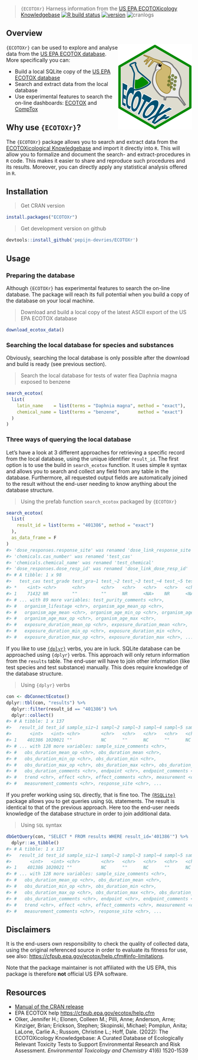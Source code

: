 
> `{ECOTOXr}` Harness information from the [US EPA ECOTOXicology
> Knowledgebase](https://cfpub.epa.gov/ecotox/) [![R build
> status](https://github.com/pepijn-devries/ECOTOXr/workflows/R-CMD-check/badge.svg)](https://github.com/pepijn-devries/ECOTOXr/actions)
> [![version](https://www.r-pkg.org/badges/version/ECOTOXr)](https://CRAN.R-project.org/package=ECOTOXr)
> ![cranlogs](https://cranlogs.r-pkg.org/badges/ECOTOXr)

## Overview

<a href="https://github.com/pepijn-devries/ECOTOXr/"><img src="man/figures/logo.png" alt="ECOTOXr logo" align="right" /></a>
`{ECOTOXr}` can be used to explore and analyse data from the [US EPA
ECOTOX database](https://cfpub.epa.gov/ecotox/). More specifically you
can:

-   Build a local SQLite copy of the [US EPA ECOTOX
    database](https://cfpub.epa.gov/ecotox/)
-   Search and extract data from the local database
-   Use experimental features to search the on-line dashboards:
    [ECOTOX](https://cfpub.epa.gov/ecotox/search.cfm) and
    [CompTox](https://comptox.epa.gov/dashboard/batch-search)

## Why use `{ECOTOXr}`?

The `{ECOTOXr}` package allows you to search and extract data from the
[ECOTOXicological Knowledgebase](https://cfpub.epa.gov/ecotox/) and
import it directly into `R`. This will allow you to formalize and
document the search- and extract-procedures in `R` code. This makes it
easier to share and reproduce such procedures and its results. Moreover,
you can directly apply any statistical analysis offered in `R`.

## Installation

> Get CRAN version

``` r
install.packages("ECOTOXr")
```

> Get development version on github

``` r
devtools::install_github('pepijn-devries/ECOTOXr')
```

## Usage

### Preparing the database

Although `{ECOTOXr}` has experimental features to search the on-line
database. The package will reach its full potential when you build a
copy of the database on your local machine.

> Download and build a local copy of the latest ASCII export of the US
> EPA ECOTOX database

``` r
download_ecotox_data()
```

### Searching the local database for species and substances

Obviously, searching the local database is only possible after the
download and build is ready (see previous section).

> Search the local database for tests of water flea Daphnia magna
> exposed to benzene

``` r
search_ecotox(
  list(
    latin_name    = list(terms = "Daphnia magna", method = "exact"),
    chemical_name = list(terms = "benzene",       method = "exact")
  )
)
```

### Three ways of querying the local database

Let’s have a look at 3 different approaches for retrieving a specific
record from the local database, using the unique identifier `result_id`.
The first option is to use the build in `search_ecotox` function. It
uses simple `R` syntax and allows you to search and collect any field
from any table in the database. Furthermore, all requested output fields
are automatically joined to the result without the end-user needing to
know anything about the database structure.

> Using the prefab function `search_ecotox` packaged by `{ECOTOXr}`

``` r
search_ecotox(
  list(
    result_id = list(terms = "401386", method = "exact")
  ),
  as_data_frame = F
)
#> 'dose_responses.response_site' was renamed 'dose_link_response_site'
#> 'chemicals.cas_number' was renamed 'test_cas'
#> 'chemicals.chemical_name' was renamed 'test_chemical'
#> 'dose_responses.dose_resp_id' was renamed 'dose_link_dose_resp_id'
#> # A tibble: 1 x 98
#>   test_cas test_grade test_gra~1 test_~2 test_~3 test_~4 test_~5 test_~6 test_~7
#> *    <int> <chr>      <chr>      <chr>   <chr>   <chr>   <chr>   <chr>   <chr>  
#> 1    71432 NR         ""         ""      NR      <NA>    NR      <NA>    NR     
#> # ... with 89 more variables: test_purity_comments <chr>,
#> #   organism_lifestage <chr>, organism_age_mean_op <chr>,
#> #   organism_age_mean <chr>, organism_age_min_op <chr>, organism_age_min <chr>,
#> #   organism_age_max_op <chr>, organism_age_max <chr>,
#> #   exposure_duration_mean_op <chr>, exposure_duration_mean <chr>,
#> #   exposure_duration_min_op <chr>, exposure_duration_min <chr>,
#> #   exposure_duration_max_op <chr>, exposure_duration_max <chr>, ...
```

If you like to use [`{dplyr}`](https://dplyr.tidyverse.org/) verbs, you
are in luck. SQLite database can be approached using `{dplyr}` verbs.
This approach will only return information from the `results` table. The
end-user will have to join other information (like test species and test
substance) manually. This does require knowledge of the database
structure.

> Using `{dplyr}` verbs

``` r
con <- dbConnectEcotox()
dplyr::tbl(con, "results") %>%
  dplyr::filter(result_id == "401386") %>%
  dplyr::collect()
#> # A tibble: 1 x 137
#>   result_id test_id sample_siz~1 sampl~2 sampl~3 sampl~4 sampl~5 sampl~6 sampl~7
#>       <int>   <int> <chr>        <chr>   <chr>   <chr>   <chr>   <chr>   <chr>  
#> 1    401386 1020021 ""           NC      ""      NC      ""      NC      NC     
#> # ... with 128 more variables: sample_size_comments <chr>,
#> #   obs_duration_mean_op <chr>, obs_duration_mean <chr>,
#> #   obs_duration_min_op <chr>, obs_duration_min <chr>,
#> #   obs_duration_max_op <chr>, obs_duration_max <chr>, obs_duration_unit <chr>,
#> #   obs_duration_comments <chr>, endpoint <chr>, endpoint_comments <chr>,
#> #   trend <chr>, effect <chr>, effect_comments <chr>, measurement <chr>,
#> #   measurement_comments <chr>, response_site <chr>, ...
```

If you prefer working using `SQL` directly, that is fine too. The
[`{RSQLite}`](https://cran.r-project.org/package=RSQLite) package allows
you to get queries using `SQL` statements. The result is identical to
that of the previous approach. Here too the end-user needs knowledge of
the database structure in order to join additional data.

> Using `SQL` syntax

``` r
dbGetQuery(con, "SELECT * FROM results WHERE result_id='401386'") %>%
  dplyr::as_tibble()
#> # A tibble: 1 x 137
#>   result_id test_id sample_siz~1 sampl~2 sampl~3 sampl~4 sampl~5 sampl~6 sampl~7
#>       <int>   <int> <chr>        <chr>   <chr>   <chr>   <chr>   <chr>   <chr>  
#> 1    401386 1020021 ""           NC      ""      NC      ""      NC      NC     
#> # ... with 128 more variables: sample_size_comments <chr>,
#> #   obs_duration_mean_op <chr>, obs_duration_mean <chr>,
#> #   obs_duration_min_op <chr>, obs_duration_min <chr>,
#> #   obs_duration_max_op <chr>, obs_duration_max <chr>, obs_duration_unit <chr>,
#> #   obs_duration_comments <chr>, endpoint <chr>, endpoint_comments <chr>,
#> #   trend <chr>, effect <chr>, effect_comments <chr>, measurement <chr>,
#> #   measurement_comments <chr>, response_site <chr>, ...
```

## Disclaimers

It is the end-users own responsibility to check the quality of collected
data, using the original referenced source in order to evaluate its
fitness for use, see also:
<https://cfpub.epa.gov/ecotox/help.cfm#info-limitations>.

Note that the package maintainer is not affiliated with the US EPA, this
package is therefore **not** official US EPA software.

## Resources

-   [Manual of the CRAN
    release](https://CRAN.R-project.org/package=ECOTOXr)
-   EPA ECOTOX help <https://cfpub.epa.gov/ecotox/help.cfm>
-   Olker, Jennifer H.; Elonen, Colleen M.; Pilli, Anne; Anderson, Arne;
    Kinziger, Brian; Erickson, Stephen; Skopinski, Michael; Pomplun,
    Anita; LaLone, Carlie A.; Russom, Christine L.; Hoff, Dale. (2022):
    The ECOTOXicology Knowledgebase: A Curated Database of Ecologically
    Relevant Toxicity Tests to Support Environmental Research and Risk
    Assessment. *Environmental Toxicology and Chemistry* 41(6) 1520-1539
    <!--https://doi.org/10.1002/etc.5324-->
